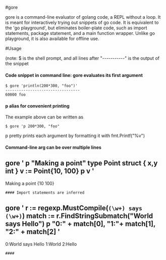#gore


gore is a command-line evaluator of golang code, a REPL without a loop. It is meant for interactively trying out snippets of go code. It is equivalent to the 'go playground', but eliminates boiler-plate code, such as import statements, package statement, and a main function wrapper. Unlike go playground, it is also available for offline use.

#Usage


(note: $ is the shell prompt, and all lines after "-----------" is the output of the snippet
#### Code snippet in command line: gore evaluates its first argument
```
$ gore 'println(200*300, "foo")'
---------------------------------
60000 foo
```

#### p alias for convenient printing
The example above can be written as 
```
$ gore 'p 200*300, "foo" 
```
p pretty prints each argument by formatting it with fmt.Printf("%v")

#### Command-line arg can be over multiple lines
gore \'
p "Making a point"
type Point struct {
    x,y int
}
v := Point{10, 100}
p v
\' 
---------------------------------
Making a point
{10 100}
```
#### Import statements are inferred 
```
gore \'
r := regexp.MustCompile(`(\w+) says (\w+)`)
match := r.FindStringSubmatch("World says Hello")
p "0:" + match[0], "1:"+ match[1], "2:" + match[2]
\'
---------------------------------
0:World says Hello
1:World
2:Hello
```
#### 
